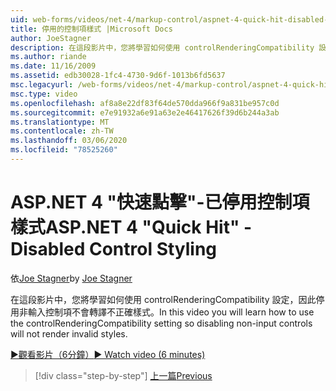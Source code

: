```yaml
---
uid: web-forms/videos/net-4/markup-control/aspnet-4-quick-hit-disabled-control-styling
title: 停用的控制項樣式 |Microsoft Docs
author: JoeStagner
description: 在這段影片中，您將學習如何使用 controlRenderingCompatibility 設定，因此停用非輸入控制項不會轉譯不正確樣式。
ms.author: riande
ms.date: 11/16/2009
ms.assetid: edb30028-1fc4-4730-9d6f-1013b6fd5637
msc.legacyurl: /web-forms/videos/net-4/markup-control/aspnet-4-quick-hit-disabled-control-styling
msc.type: video
ms.openlocfilehash: af8a8e22df83f64de570dda966f9a831be957c0d
ms.sourcegitcommit: e7e91932a6e91a63e2e46417626f39d6b244a3ab
ms.translationtype: MT
ms.contentlocale: zh-TW
ms.lasthandoff: 03/06/2020
ms.locfileid: "78525260"
---
```

# <a name="aspnet-4-quick-hit---disabled-control-styling"></a><span data-ttu-id="8fb3a-103">ASP.NET 4 "快速點擊"-已停用控制項樣式</span><span class="sxs-lookup"><span data-stu-id="8fb3a-103">ASP.NET 4 "Quick Hit" - Disabled Control Styling</span></span>

<span data-ttu-id="8fb3a-104">依[Joe Stagner](https://github.com/JoeStagner)</span><span class="sxs-lookup"><span data-stu-id="8fb3a-104">by [Joe Stagner](https://github.com/JoeStagner)</span></span>

<span data-ttu-id="8fb3a-105">在這段影片中，您將學習如何使用 controlRenderingCompatibility 設定，因此停用非輸入控制項不會轉譯不正確樣式。</span><span class="sxs-lookup"><span data-stu-id="8fb3a-105">In this video you will learn how to use the controlRenderingCompatibility setting so disabling non-input controls will not render invalid styles.</span></span> 

[<span data-ttu-id="8fb3a-106">&#9654;觀看影片（6分鐘）</span><span class="sxs-lookup"><span data-stu-id="8fb3a-106">&#9654; Watch video (6 minutes)</span></span>](https://channel9.msdn.com/Blogs/ASP-NET-Site-Videos/aspnet-4-quick-hit-disabled-control-styling)

> [!div class="step-by-step"]
> [<span data-ttu-id="8fb3a-107">上一篇</span><span class="sxs-lookup"><span data-stu-id="8fb3a-107">Previous</span></span>](aspnet-4-quick-hit-hidden-field-divs.md)
